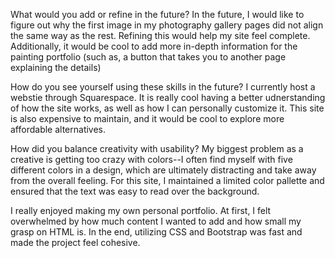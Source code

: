 What would you add or refine in the future?
In the future, I would like to figure out why the first image in my photography gallery pages did not align the same way as the rest. Refining this would help my site feel complete. Additionally, it would be cool to add more in-depth information for the painting portfolio (such as, a button that takes you to another page explaining the details)

How do you see yourself using these skills in the future?
I currently host a webstie through Squarespace. It is really cool having a better udnerstanding of how the site works, as well as how I can personally customize it. This site is also expensive to maintain, and it would be cool to explore more affordable alternatives.

How did you balance creativity with usability?
My biggest problem as a creative is getting too crazy with colors--I often find myself with five different colors in a design, which are ultimately distracting and take away from the overall feeling. For this site, I maintained a limited color pallette and ensured that the text was easy to read over the background.

I really enjoyed making my own personal portfolio. At first, I felt overwhelmed by how much content I wanted to add and how small my grasp on HTML is. In the end, utilizing CSS and Bootstrap was fast and made the project feel cohesive.

